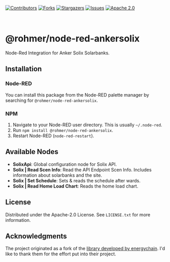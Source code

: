 <a name="readme-top"></a>
<!-- PROJECT SHIELDS -->
<!--
*** I'm using markdown "reference style" links for readability.
*** Reference links are enclosed in brackets [ ] instead of parentheses ( ).
*** See the bottom of this document for the declaration of the reference variables
*** for contributors-url, forks-url, etc. This is an optional, concise syntax you may use.
*** https://www.markdownguide.org/basic-syntax/#reference-style-links
-->
[![Contributors][contributors-shield]][contributors-url]
[![Forks][forks-shield]][forks-url]
[![Stargazers][stars-shield]][stars-url]
[![Issues][issues-shield]][issues-url]
[![Apache 2.0][license-shield]][license-url]



<br />

# @rohmer/node-red-ankersolix

Node-Red Integration for Anker Solix Solarbanks.

## Installation

### Node-RED

You can install this package from the Node-RED palette manager by searching for `@rohmer/node-red-ankersolix`.

### NPM

1. Navigate to your Node-RED user directory. This is usually `~/.node-red`.
2. Run `npm install @rohmer/node-red-ankersolix`.
3. Restart Node-RED (`node-red-restart`).


## Available Nodes

- **SolixApi**: Global configuration node for Solix API.
- **Solix | Read Scen Info**: Read the API Endpoint Scen Info. Includes information about solarbanks and the site.
- **Solix | Set Schedule**: Sets & reads the schedule after wards.
- **Solix | Read Home Load Chart**: Reads the home load chart.

<!-- LICENSE -->
## License

Distributed under the Apache-2.0 License. See `LICENSE.txt` for more information.


<!-- ACKNOWLEDGMENTS -->
## Acknowledgments

The project originated as a fork of the [library developed by energychain][original-project-url].
I'd like to thank them for the effort put into their project.

<!-- MARKDOWN LINKS & IMAGES -->
<!-- https://www.markdownguide.org/basic-syntax/#reference-style-links -->
[contributors-shield]: https://img.shields.io/github/contributors/mrohmer/AnkerSolixE1600.svg?style=for-the-badge
[contributors-url]: https://github.com/mrohmer/AnkerSolixE1600/graphs/contributors
[forks-shield]: https://img.shields.io/github/forks/mrohmer/AnkerSolixE1600.svg?style=for-the-badge
[forks-url]: https://github.com/mrohmer/AnkerSolixE1600/network/members
[stars-shield]: https://img.shields.io/github/stars/mrohmer/AnkerSolixE1600.svg?style=for-the-badge
[stars-url]: https://github.com/mrohmer/AnkerSolixE1600/stargazers
[issues-shield]: https://img.shields.io/github/issues/mrohmer/AnkerSolixE1600.svg?style=for-the-badge
[issues-url]: https://github.com/mrohmer/AnkerSolixE1600/issues
[license-shield]: https://img.shields.io/github/license/mrohmer/AnkerSolixE1600.svg?style=for-the-badge
[license-url]: https://github.com/mrohmer/AnkerSolixE1600/blob/master/LICENSE.txt
[original-project-url]: https://github.com/energychain/AnkerSolixE1600
